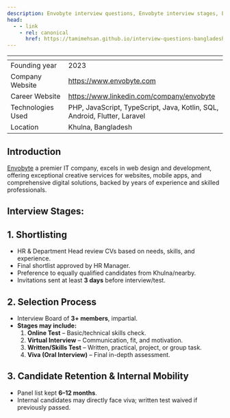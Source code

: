 ```yaml
---
description: Envobyte interview questions, Envobyte interview stages, Envobyte interview details, Envobyte interview question and answers
head:
  - - link
    - rel: canonical
      href: https://tamimehsan.github.io/interview-questions-bangladesh/companies/envobyte
---
```


| <img width="441" height="1"> | <img width="441" height="1"> |
| :-| :- |
| Founding year | 2023 |
| Company Website | https://www.envobyte.com |
| Career Website | https://www.linkedin.com/company/envobyte |
| Technologies Used | PHP, JavaScript, TypeScript, Java, Kotlin, SQL, Android, Flutter, Laravel |
| Location | Khulna, Bangladesh |

## Introduction
[Envobyte](https://www.envobyte.com) a premier IT company, excels in web design and development, offering exceptional creative services for websites, mobile apps, and comprehensive digital solutions, backed by years of experience and skilled professionals.

## Interview Stages:

## 1. Shortlisting
- HR & Department Head review CVs based on needs, skills, and experience.
- Final shortlist approved by HR Manager.
- Preference to equally qualified candidates from Khulna/nearby.
- Invitations sent at least **3 days** before interview/test.

## 2. Selection Process
- Interview Board of **3+ members**, impartial.
- **Stages may include:**
  1. **Online Test** – Basic/technical skills check.
  2. **Virtual Interview** – Communication, fit, and motivation.
  3. **Written/Skills Test** – Written, practical, project, or group task.
  4. **Viva (Oral Interview)** – Final in-depth assessment.

## 3. Candidate Retention & Internal Mobility
- Panel list kept **6–12 months**.
- Internal candidates may directly face viva; written test waived if previously passed.

